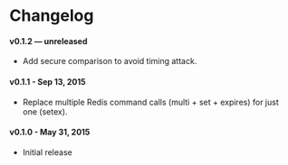 # Changelog

#### v0.1.2 — unreleased

- Add secure comparison to avoid timing attack.

#### v0.1.1 - Sep 13, 2015

- Replace multiple Redis command calls (multi + set + expires) for just one (setex).

#### v0.1.0 - May 31, 2015

- Initial release
